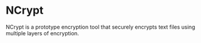 # NCrypt
NCrypt is a prototype encryption tool that securely encrypts text files using multiple layers of encryption.
